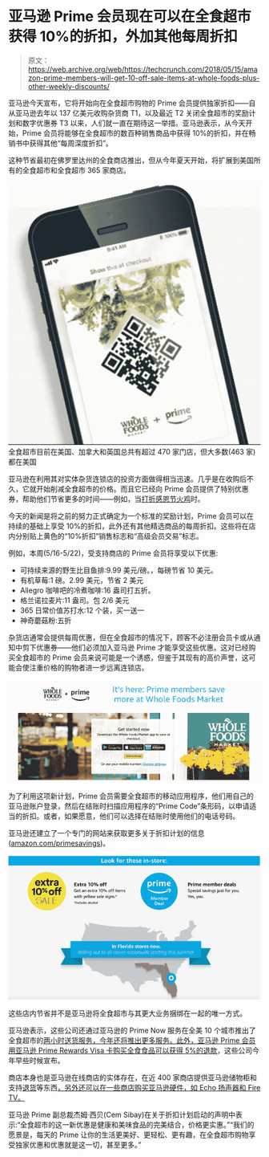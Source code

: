 # 亚马逊 Prime 会员现在可以在全食超市获得 10%的折扣，外加其他每周折扣

> 原文：<https://web.archive.org/web/https://techcrunch.com/2018/05/15/amazon-prime-members-will-get-10-off-sale-items-at-whole-foods-plus-other-weekly-discounts/>

亚马逊今天宣布，它将开始向在全食超市购物的 Prime 会员提供独家折扣——自从亚马逊去年以 137 亿美元收购杂货商 T1，以及最近 T2 关闭全食超市的奖励计划和数字优惠券 T3 以来，人们就一直在期待这一举措。亚马逊表示，从今天开始，Prime 会员将能够在全食超市的数百种销售商品中获得 10%的折扣，并在畅销书中获得其他“每周深度折扣”。

这种节省最初在佛罗里达州的全食商店推出，但从今年夏天开始，将扩展到美国所有的全食超市和全食超市 365 家商店。

![](img/4cd566a3c0f8c2f2b652cd942894b207.png)全食超市目前在美国、加拿大和英国总共有超过 470 家门店，但大多数(463 家)都在美国

亚马逊在利用其对实体杂货连锁店的投资方面做得相当迅速。几乎是在收购后不久，它就开始削减全食超市的价格。而且它已经向 Prime 会员提供了特别优惠券，帮助他们节省更多的时间——例如，当[打折感恩节火鸡](https://web.archive.org/web/20230324192721/https://techcrunch.com/2017/11/15/amazons-latest-whole-foods-price-cuts-include-deeper-discounts-for-prime-members/)时。

今天的新闻是将之前的努力正式确定为一个标准的奖励计划，Prime 会员可以在持续的基础上享受 10%的折扣，此外还有其他精选商品的每周折扣。这些将在店内分别贴上黄色的“10%折扣”销售标志和“高级会员交易”标志。

例如，本周(5/16-5/22)，受支持商店的 Prime 会员将享受以下优惠:

*   可持续来源的野生比目鱼排:9.99 美元/磅。，每磅节省 10 美元。
*   有机草莓:1 磅。2.99 美元，节省 2 美元
*   Allegro 咖啡吧的冷煮咖啡:16 盎司打五折。
*   格兰诺拉麦片:11 盎司。包 2/6 美元
*   365 日常价值苏打水:12 个装，买一送一
*   神奇蘑菇粉:五折

杂货店通常会提供每周优惠，但在全食超市的情况下，顾客不必注册会员卡或从通知中剪下优惠券——他们必须加入亚马逊 Prime 才能享受这些优惠。这对已经购买全食超市的 Prime 会员来说可能是一个诱惑，但鉴于其现有的高价声誉，这可能会使注重价格的购物者进一步远离连锁店。

![](img/d94310a562c01a700056ea42388f12b4.png)

为了利用这项新计划，Prime 会员需要全食超市的移动应用程序，他们用自己的亚马逊账户登录，然后在结账时扫描应用程序的“Prime Code”条形码，以申请适当的折扣。或者，如果愿意，他们可以选择在结账时使用他们的电话号码。

亚马逊还建立了一个专门的网站来获取更多关于折扣计划的信息([amazon.com/primesavings](https://web.archive.org/web/20230324192721/http://amazon.com/primesavings))。

![](img/1a92e4a6e68f984b96ff44f641a43653.png)

这些店内节省并不是亚马逊将全食超市与其更大业务捆绑在一起的唯一方式。

亚马逊表示，这些公司还通过亚马逊的 Prime Now 服务在全美 10 个城市推出了全食超市的[两小时送货服务，今年还将推出更多服务。此外，亚马逊 Prime 会员](https://web.archive.org/web/20230324192721/https://techcrunch.com/2018/02/07/amazon-whole-foods-integration/)[用亚马逊 Prime Rewards Visa 卡购买全食食品可以获得 5%的退款](https://web.archive.org/web/20230324192721/https://www.nerdwallet.com/blog/credit-cards/amazon-prime-rewards-visa-whole-foods-5-percent-back/)，这些公司今年早些时候宣布。

商店本身也是亚马逊在线商店的实体存在，在近 400 家商店提供亚马逊储物柜和支持[退货](https://web.archive.org/web/20230324192721/https://www.amazon.com/gp/help/customer/display.html?nodeId=201262520)等东西[，另外还可以在一些商店购买亚马逊硬件，如 Echo 扬声器和 Fire TV。](https://web.archive.org/web/20230324192721/https://www.reuters.com/article/us-amazon-com-wholefoods/short-visits-rise-at-whole-foods-stores-with-amazon-lockers-idUSKBN1H20NE)

亚马逊 Prime 副总裁杰姆·西贝(Cem Sibay)在关于折扣计划启动的声明中表示:“全食超市的这一新优惠是健康和美味食品的完美结合，价格更实惠。”“我们的愿景是，每天的 Prime 让你的生活更美好、更轻松、更有趣，在全食超市购物享受独家优惠和优惠就是这一切，甚至更多。”